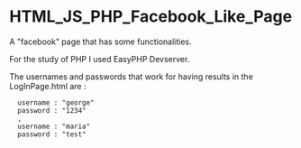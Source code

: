 # HTML_JS_PHP_Facebook_Like_Page
A "facebook" page that has some functionalities. 

For the study of PHP I used EasyPHP Devserver.

The usernames and passwords that work for having results in the LogInPage.html are : 
    
      username : "george"
      password : "1234"
      ,
      username : "maria"
      password : "test"
